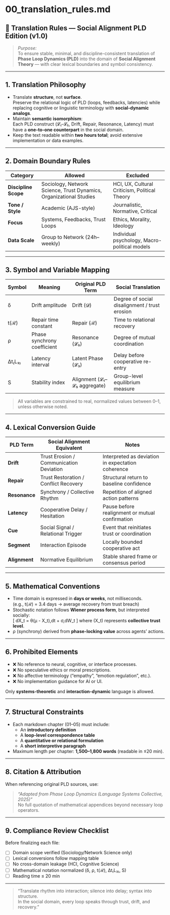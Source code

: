 # 00_translation_rules.md
## 📘 Translation Rules — Social Alignment PLD Edition (v1.0)

> *Purpose:*  
> To ensure stable, minimal, and discipline-consistent translation of **Phase Loop Dynamics (PLD)** into the domain of **Social Alignment Theory** — with clear lexical boundaries and symbol consistency.

---

## 1. Translation Philosophy

- Translate **structure**, not **surface**.  
  Preserve the relational logic of PLD (loops, feedbacks, latencies) while replacing cognitive or linguistic terminology with **social-dynamic analogs**.
- Maintain **semantic isomorphism**:  
  Each PLD construct (𝓛₁–𝓛₅, Drift, Repair, Resonance, Latency) must have a **one-to-one counterpart** in the social domain.
- Keep the text readable within **two hours total**; avoid extensive implementation or data examples.

---

## 2. Domain Boundary Rules

| Category | Allowed | Excluded |
|-----------|----------|----------|
| **Discipline Scope** | Sociology, Network Science, Trust Dynamics, Organizational Studies | HCI, UX, Cultural Criticism, Political Theory |
| **Tone / Style** | Academic (AJS-style) | Journalistic, Normative, Critical |
| **Focus** | Systems, Feedbacks, Trust Loops | Ethics, Morality, Ideology |
| **Data Scale** | Group to Network (24h–weekly) | Individual psychology, Macro-political models |

---

## 3. Symbol and Variable Mapping

| Symbol | Meaning | Original PLD Term | Social Translation |
|--------|----------|------------------|--------------------|
| δ | Drift amplitude | Drift (𝓓) | Degree of social disalignment / trust erosion |
| t(ℛ) | Repair time constant | Repair (ℛ) | Time to relational recovery |
| ρ | Phase synchrony coefficient | Resonance (𝓛₅) | Degree of mutual coordination |
| Δt₍L₃₎ | Latency interval | Latent Phase (𝓛₃) | Delay before cooperative re-entry |
| S | Stability index | Alignment (𝓛₁–𝓛₅ aggregate) | Group-level equilibrium measure |

> All variables are constrained to real, normalized values between 0–1, unless otherwise noted.

---

## 4. Lexical Conversion Guide

| PLD Term | Social Alignment Equivalent | Notes |
|-----------|-----------------------------|-------|
| **Drift** | Trust Erosion / Communication Deviation | Interpreted as deviation in expectation coherence |
| **Repair** | Trust Restoration / Conflict Recovery | Structural return to baseline confidence |
| **Resonance** | Synchrony / Collective Rhythm | Repetition of aligned action patterns |
| **Latency** | Cooperative Delay / Hesitation | Pause before realignment or mutual confirmation |
| **Cue** | Social Signal / Relational Trigger | Event that reinitiates trust or coordination |
| **Segment** | Interaction Episode | Locally bounded cooperative act |
| **Alignment** | Normative Equilibrium | Stable shared frame or consensus period |

---

## 5. Mathematical Conventions

- Time domain is expressed in **days or weeks**, not milliseconds.  
  (e.g., t(ℛ) = 3.4 days → average recovery from trust breach)
- Stochastic notation follows **Wiener process form**, but interpreted socially:  
  \[
  dX_t = θ(μ - X_t)\,dt + σ\,dW_t
  \]
  where \(X_t\) represents **collective trust level**.
- ρ (synchrony) derived from **phase-locking value** across agents’ actions.

---

## 6. Prohibited Elements

- ❌ No reference to neural, cognitive, or interface processes.  
- ❌ No speculative ethics or moral prescriptions.  
- ❌ No affective terminology (“empathy”, “emotion regulation”, etc.).  
- ❌ No implementation guidance for AI or UI.

Only **systems-theoretic** and **interaction-dynamic** language is allowed.

---

## 7. Structural Constraints

- Each markdown chapter (01–05) must include:
  - An **introductory definition**
  - A **loop-level correspondence table**
  - A **quantitative or relational formulation**
  - A **short interpretive paragraph**
- Maximum length per chapter: **1,500–1,800 words** (readable in ≤20 min).

---

## 8. Citation & Attribution

When referencing original PLD sources, use:
> *“Adapted from Phase Loop Dynamics (Language Systems Collective, 2025)”*  
No full quotation of mathematical appendices beyond necessary loop operators.

---

## 9. Compliance Review Checklist

Before finalizing each file:
- [ ] Domain scope verified (Sociology/Network Science only)
- [ ] Lexical conversions follow mapping table
- [ ] No cross-domain leakage (HCI, Cognitive Science)
- [ ] Mathematical notation normalized (δ, ρ, t(ℛ), Δt₍L₃₎, S)
- [ ] Reading time ≤ 20 min

---

> “Translate rhythm into interaction; silence into delay; syntax into structure.  
>  In the social domain, every loop speaks through trust, drift, and recovery.”
